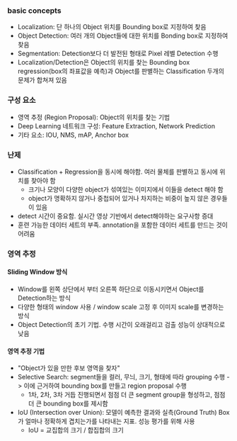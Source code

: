 ### basic concepts
- Localization: 단 하나의 Object 위치를 Bounding box로 지정하여 찾음
- Object Detection: 여러 개의 Object들에 대한 위치를 Bonding box로 지정하여 찾음
- Segmentation: Detection보다 더 발전된 형태로 Pixel 레벨 Detection 수행
- Localization/Detection은 Object의 위치를 찾는 Bounding box regression(box의 좌표값을 예측)과 Object를 판별하는 Classification 두개의 문제가 합쳐져 있음

### 구성 요소
- 영역 추정 (Region Proposal): Object의 위치를 찾는 기법
- Deep Learning 네트워크 구성: Feature Extraction, Network Prediction
- 기타 요소: IOU, NMS, mAP, Anchor box

### 난제
- Classification + Regression을 동시에 해야함. 여러 물체를 판별하고 동시에 위치를 찾아야 함
  - 크기나 모양이 다양한 object가 섞여있는 이미지에서 이들을 detect 해야 함
  - object가 명확하지 않거나 중첩되어 있거나 차지하는 비중이 높지 않은 경우들이 있음
- detect 시간이 중요함. 실시간 영상 기반에서 detect해야하는 요구사항 증대
- 훈련 가능한 데이터 세트의 부족. annotation을 포함한 데이터 세트를 만드는 것이 어려움

### 영역 추정
#### Sliding Window 방식
- Window를 왼쪽 상단에서 부터 오른쪽 하단으로 이동시키면서 Object를 Detection하는 방식
- 다양한 형태의 window 사용 / window scale 고정 후 이미지 scale를 변경하는 방식
- Object Detection의 초기 기법. 수행 시간이 오래걸리고 검출 성능이 상대적으로 낮음

#### 영역 추정 기법
- "Object가 있을 만한 후보 영역을 찾자"
- Selective Search: segment들을 컬러, 무늬, 크기, 형태에 따라 grouping 수행 -> 이에 근거하여 bounding box를 만들고 region proposal 수행
  - 1차, 2차, 3차 거듭 진행되면서 점점 더 큰 segment group을 형성하고, 점점 더 큰 bounding box를 제시함
- IoU (Intersection over Union): 모델이 예측한 결과와 실측(Ground Truth) Box가 얼마나 정확하게 겹치는가를 나타내는 지표. 성능 평가를 위해 사용
  - IoU = 교집합의 크기 / 합집합의 크기
